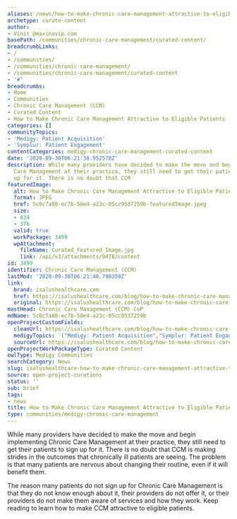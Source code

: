 ```yaml
---
aliases: /news/how-to-make-chronic-care-management-attractive-to-eligible-patients
archetype: curate-content
author:
- Vinit @maxinovip.com
basePath: /communities/chronic-care-management/curated-content/
breadcrumbLinks:
- /
- /communities/
- /communities/chronic-care-management/
- /communities/chronic-care-management/curated-content
- '#'
breadcrumbs:
- Home
- Communities
- Chronic Care Management (CCM)
- Curated Content
- How to Make Chronic Care Management Attractive to Eligible Patients
categories: []
communityTopics:
- 'Medigy: Patient Acquisition'
- 'Symplur: Patient Engagement'
contentCategories: medigy-chronic-care-management-curated-content
date: '2020-09-30T06:21:38.952570Z'
description: While many providers have decided to make the move and begin implementing Chronic
  Care Management at their practice, they still need to get their patients to sign
  up for it. There is no doubt that CCM
featuredImage:
  alt: How to Make Chronic Care Management Attractive to Eligible Patients
  format: JPEG
  href: 5c0c7a80-ec7b-50e4-a23c-05cc9537259b-featuredImage.jpeg
  size:
  - 834
  - 376
  valid: true
  workPackage: 3499
  wpAttachment:
    fileName: Curated_Featured_Image.jpg
    link: /api/v3/attachments/9478/content
id: 3499
identifier: Chronic Care Management (CCM)
lastMod: '2020-09-30T06:21:48.798359Z'
link:
  brand: isalushealthcare.com
  href: https://isalushealthcare.com/blog/how-to-make-chronic-care-management-attractive-to-eligible-patients/
  original: https://isalushealthcare.com/blog/how-to-make-chronic-care-management-attractive-to-eligible-patients/
mastHead: Chronic Care Management (CCM) CoP
mdName: 5c0c7a80-ec7b-50e4-a23c-05cc9537259b
openProjectCustomFields:
  cleanUrl: https://isalushealthcare.com/blog/how-to-make-chronic-care-management-attractive-to-eligible-patients/
  medigyTopics: '["Medigy: Patient Acquisition","Symplur: Patient Engagement"]'
  sourceUrl: https://isalushealthcare.com/blog/how-to-make-chronic-care-management-attractive-to-eligible-patients/
openProjectWorkPackageType: Curated Content
owlType: Medigy Communities
searchCategory: News
slug: isalushealthcare-how-to-make-chronic-care-management-attractive-to-eligible-patients
source: open-project-curations
status: ''
sub: brief
tags:
- news
title: How to Make Chronic Care Management Attractive to Eligible Patients
type: communities/medigy-chronic-care-management
---
```


<p>While many providers have decided to make the move and begin implementing&nbsp;Chronic Care Management&nbsp;at their practice, they still need to get their patients to sign up for it. There is no doubt that CCM is making strides in the outcomes that chronically ill patients are seeing. The problem is that many patients are nervous about changing their routine, even if it will benefit them.</p><p>The reason many patients do not sign up for Chronic Care Management is that they do not know enough about it, their providers do not offer it, or their providers do not make them aware of services and how they work. Keep reading to learn how to make CCM attractive to eligible patients.</p>